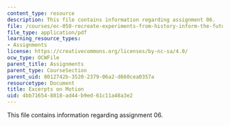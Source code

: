 ```yaml
---
content_type: resource
description: This file contains information regarding assignment 06.
file: /courses/ec-050-recreate-experiments-from-history-inform-the-future-from-the-past-galileo-january-iap-2010/4bb716548818ad44b9ed61c11a48a3e2_MITEC_050IAP10_assn06.pdf
file_type: application/pdf
learning_resource_types:
- Assignments
license: https://creativecommons.org/licenses/by-nc-sa/4.0/
ocw_type: OCWFile
parent_title: Assignments
parent_type: CourseSection
parent_uid: 8012742b-3520-2379-06a2-d660cea0357a
resourcetype: Document
title: Excerpts on Motion
uid: 4bb71654-8818-ad44-b9ed-61c11a48a3e2
---
```

This file contains information regarding assignment 06.